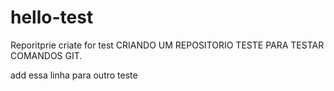 # hello-test
Reporitprie criate for test
CRIANDO UM REPOSITORIO TESTE PARA TESTAR COMANDOS GIT.


add essa linha para outro teste
